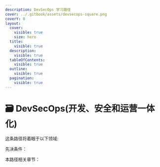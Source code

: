 ```yaml
---
description: DevSecOps 学习路径
cover: ../.gitbook/assets/devsecops-square.png
coverY: 0
layout:
  cover:
    visible: true
    size: hero
  title:
    visible: true
  description:
    visible: true
  tableOfContents:
    visible: true
  outline:
    visible: true
  pagination:
    visible: true
---
```


# 🗃️ DevSecOps(开发、安全和运营一体化)

这条路径将着眼于以下领域:



先决条件：



本路径相关章节：
